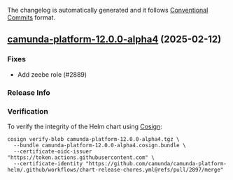 The changelog is automatically generated and it follows [Conventional Commits](https://www.conventionalcommits.org/en/v1.0.0/) format.

## [camunda-platform-12.0.0-alpha4](https://github.com/camunda/camunda-platform-helm/releases/tag/camunda-platform-12.0.0-alpha4) (2025-02-12)

### Fixes

- Add zeebe role (#2889)

<!-- generated by git-cliff -->
### Release Info



### Verification

To verify the integrity of the Helm chart using [Cosign](https://docs.sigstore.dev/signing/quickstart/):

```shell
cosign verify-blob camunda-platform-12.0.0-alpha4.tgz \
  --bundle camunda-platform-12.0.0-alpha4.cosign.bundle \
  --certificate-oidc-issuer "https://token.actions.githubusercontent.com" \
  --certificate-identity "https://github.com/camunda/camunda-platform-helm/.github/workflows/chart-release-chores.yml@refs/pull/2897/merge"
```
